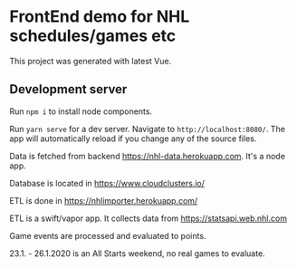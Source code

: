 # FrontEnd demo for NHL schedules/games etc

This project was generated with latest Vue.

## Development server

Run `npm i` to install node components.

Run `yarn serve` for a dev server. Navigate to `http://localhost:8080/`. The app will automatically reload if you change any of the source files.

Data is fetched from backend https://nhl-data.herokuapp.com.
It's a node app.

Database is located in https://www.cloudclusters.io/

ETL is done in https://nhlimporter.herokuapp.com/

ETL is a swift/vapor app.
It collects data from https://statsapi.web.nhl.com

Game events are processed and evaluated to points.

23.1. - 26.1.2020 is an All Starts weekend, no real games to evaluate.
